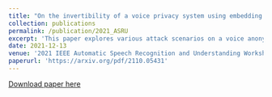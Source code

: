 ```yaml
---
title: "On the invertibility of a voice privacy system using embedding alignment"
collection: publications
permalink: /publication/2021_ASRU
excerpt: 'This paper explores various attack scenarios on a voice anonymization system using embeddings alignment techniques. We use Wasserstein-Procrustes (an algorithm initially designed for unsupervised translation) or Procrustes analysis to match two sets of -vectors, before and after voice anonymization, to mimic this transformation as a rotation function. We compute the optimal rotation and compare the results of this approximation to the official Voice Privacy Challenge results. We show that a complex system like the baseline of the Voice Privacy Challenge can be approximated by a rotation, estimated using a limited set of -vectors. This paper studies the space of solutions for voice anonymization within the specific scope of rotations. Rotations being reversible, the proposed method can recover up to 62% of the speaker identities from anonymized embeddings.'
date: 2021-12-13
venue: '2021 IEEE Automatic Speech Recognition and Understanding Workshop (ASRU)'
paperurl: 'https://arxiv.org/pdf/2110.05431'
---
```

[Download paper here](https://arxiv.org/pdf/2110.05431)

